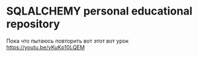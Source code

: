 # SQLALCHEMY personal educational repository


Пока что пытаюсь повторить вот этот вот урок
https://youtu.be/vKuKp10LQEM